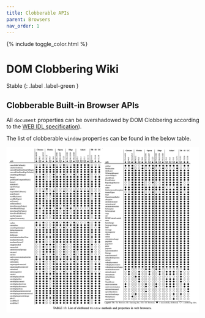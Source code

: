 ```yaml
---
title: Clobberable APIs
parent: Browsers
nav_order: 1
---
```


{% include toggle_color.html %}

# DOM Clobbering Wiki

Stable
{: .label .label-green }


## Clobberable Built-in Browser APIs

All `document` properties can be overshadowed by DOM Clobbering according to the [WEB IDL specification](https://webidl.spec.whatwg.org/#legacy-platform-object-abstract-ops)). 

The list of clobberable `window` properties can be found in the below table.


<p align="center">
  <img align="center" width="900" src="https://raw.githubusercontent.com/SoheilKhodayari/DOMClobbering/master/static/assets/images/wiki/clobberable-apis-browsers.png?token=GHSAT0AAAAAABQVMFYTPKGU2S3MWXBNBN5OYV6X7RA">
</p>

